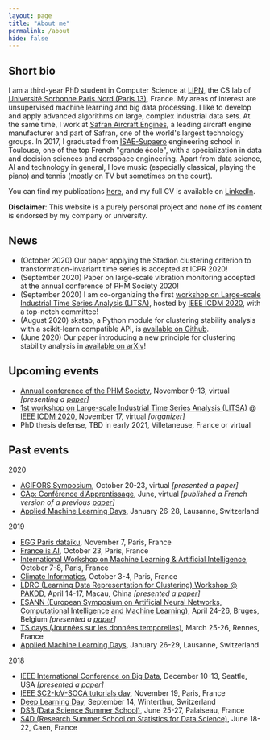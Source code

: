 ```yaml
---
layout: page
title: "About me"
permalink: /about
hide: false
---
```



## Short bio

I am a third-year PhD student in Computer Science at [LIPN](http://lipn.univ-paris13.fr), the CS lab of [Université Sorbonne Paris Nord (Paris 13)](https://www.univ-paris13.fr/), France. My areas of interest are unsupervised machine learning and big data processing. I like to develop and apply advanced algorithms on large, complex industrial data sets. At the same time, I work at [Safran Aircraft Engines](https://www.safran-aircraft-engines.com/), a leading aircraft engine manufacturer and part of Safran, one of the world's largest technology groups.
In 2017, I graduated from [ISAE-Supaero](https://www.isae-supaero.fr/) engineering school in Toulouse, one of the top French "grande école", with a specialization in data and decision sciences and aerospace engineering.
Apart from data science, AI and technology in general, I love music (especially classical, playing the piano) and tennis (mostly on TV but sometimes on the court).

You can find my publications [here](publications), and my full CV is available on [LinkedIn](https://www.linkedin.com/in/florent-forest).

**Disclaimer**: This website is a purely personal project and none of its content is endorsed by my company or university.

## News

* (October 2020) Our paper applying the Stadion clustering criterion to transformation-invariant time series is accepted at ICPR 2020!
* (September 2020) Paper on large-scale vibration monitoring accepted at the annual conference of PHM Society 2020!
* (September 2020) I am co-organizing the first [workshop on Large-scale Industrial Time Series Analysis (LITSA)](https://lipn.github.io/LITSA2020/), hosted by [IEEE ICDM 2020](http://icdm2020.bigke.org/), with a top-notch committee!
* (August 2020) skstab, a Python module for clustering stability analysis with a scikit-learn compatible API, is [available on Github](https://github.com/FlorentF9/skstab).
* (June 2020) Our paper introducing a new principle for clustering stability analysis in [available on arXiv](https://arxiv.org/abs/2006.08530)!

## Upcoming events

* [Annual conference of the PHM Society](https://www.phmsociety.org/events/conference/phm/20), November 9-13, virtual *[presenting a [paper](/publications)]*
* [1st workshop on Large-scale Industrial Time Series Analysis (LITSA)](https://lipn.github.io/LITSA2020/) @ [IEEE ICDM 2020](http://icdm2020.bigke.org/), November 17, virtual *[organizer]*
* PhD thesis defense, TBD in early 2021, Villetaneuse, France or virtual

## Past events

2020

* [AGIFORS Symposium](https://agifors.org/symposium_2020), October 20-23, virtual *[presented a paper]*
* [CAp: Conférence d'Apprentissage](https://cap-rfiap2020.sciencesconf.org/), June, virtual *[published a French version of a previous [paper](/publications)]* 
* [Applied Machine Learning Days](https://www.appliedmldays.org/), January 26-28, Lausanne, Switzerland

2019

* [EGG Paris dataiku](https://paris.egg.dataiku.com/home), November 7, Paris, France
* [France is AI](https://franceisai.com/), October 23, Paris, France
* [International Workshop on Machine Learning & Artificial Intelligence](https://workshopmlai.wp.imt.fr/), October 7-8, Paris, France
* [Climate Informatics](https://sites.google.com/view/climateinformatics2019/), October 3-4, Paris, France
* [LDRC (Learning Data Representation for Clustering) Workshop @ PAKDD](https://sites.google.com/view/pakdd-workshop-ldrc2019/), April 14-17, Macau, China *[presented a [paper](/publications)]*
* [ESANN (European Symposium on Artificial Neural Networks, Computational Intelligence and Machine Learning)](https://www.elen.ucl.ac.be/esann/), April 24-26, Bruges, Belgium *[presented a [paper](/publications)]*
* [TS days (Journées sur les données temporelles)](https://project.inria.fr/tsdays/), March 25-26, Rennes, France
* [Applied Machine Learning Days](https://www.appliedmldays.org/), January 26-29, Lausanne, Switzerland

2018

* [IEEE International Conference on Big Data](https://cci.drexel.edu/bigdata/bigdata2018/index.html), December 10-13, Seattle, USA *[presented a [paper](/publications)]*
* [IEEE SC2-IoV-SOCA tutorials day](https://lipn.univ-paris13.fr/~cerin/sc2iovsoca2018.html), November 19, Paris, France
* [Deep Learning Day](https://tensorchiefs.github.io/dlday2018/), September 14, Winterthur, Switzerland
* [DS3 (Data Science Summer School)](http://www.ds3-datascience-polytechnique.fr/), June 25-27, Palaiseau, France
* [S4D (Research Summer School on Statistics for Data Science)](https://s4d.sciencesconf.org/), June 18-22, Caen, France
